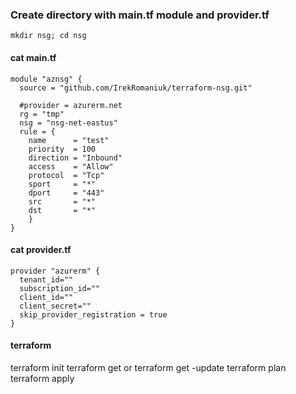 ### Create directory with main.tf module and provider.tf

```
mkdir nsg; cd nsg
```

#### cat main.tf

```
module "aznsg" {
  source = "github.com/IrekRomaniuk/terraform-nsg.git"

  #provider = azurerm.net
  rg = "tmp"
  nsg = "nsg-net-eastus"
  rule = { 
    name      = "test"
    priority  = 100
    direction = "Inbound"
    access    = "Allow"
    protocol  = "Tcp"
    sport     = "*"
    dport     = "443"
    src       = "*"
    dst       = "*"
    }
}
```

#### cat provider.tf 

```
provider "azurerm" {
  tenant_id=""
  subscription_id=""
  client_id=""
  client_secret=""
  skip_provider_registration = true
}
```

#### terraform

terraform init
terraform get or terraform get -update
terraform plan
terraform apply


